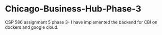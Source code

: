 # Chicago-Business-Hub-Phase-3
CSP 586 assignment 5 phase 3- I have implemented the backend for CBI on dockers and google cloud.
